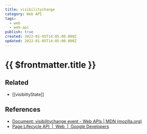 ```yaml
---
title: visibilitychange
category: Web API
tags:
  - web
  - web-api
publish: true
created: 2022-01-05T14:05:00.000Z
updated: 2022-01-05T14:05:00.000Z
---
```


# {{ $frontmatter.title }}

## Related

- [[visibiltyState]]

## References

- [Document: visibilitychange event - Web APIs | MDN (mozilla.org)](https://developer.mozilla.org/en-US/docs/Web/API/Document/visibilitychange_event)
- [Page Lifecycle API  |  Web  |  Google Developers](https://developers.google.com/web/updates/2018/07/page-lifecycle-api#event-visibilitychange)
